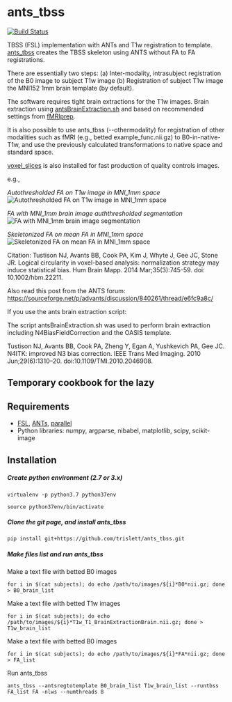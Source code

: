 # ants_tbss
[![Build Status](https://travis-ci.org/trislett/ants_tbss.svg?branch=master)](https://travis-ci.org/trislett/ants_tbss)

TBSS (FSL) implementation with ANTs and T1w registration to template. [ants_tbss](bin/ants_tbss) creates the TBSS skeleton using ANTS without FA to FA registrations.

There are essentially two steps: (a) Inter-modality, intrasubject registration of the B0 image to subject T1w image (b) Registration of subject T1w image the MNI152 1mm brain template (by default). 

The software requires tight brain extractions for the T1w images. Brain extraction using [antsBrainExtraction.sh](https://github.com/ANTsX/ANTs/blob/master/Scripts/antsBrainExtraction.sh) and based on recommended settings from [fMRIprep](https://fmriprep.readthedocs.io/en/latest/workflows.html#brain-extraction-brain-tissue-segmentation-and-spatial-normalization).

It is also possible to use ants_tbss (--othermodality) for registration of other modalities such as fMRI (e.g., betted example_func.nii.gz) to B0-in-native-T1w, and use the previously calculated transformations to native space and standard space.

[voxel_slices](bin/voxel_slices) is also installed for fast production of quality controls images.

e.g.,

_Autothresholded FA on T1w image in MNI_1mm space_
![Autothresholded FA on T1w image in MNI_1mm space](ants_tbss/static/FA_native.gif)


_FA with MNI_1mm brain image auththresholded segmentation_
![FA with MNI_1mm brain image segmentation](ants_tbss/static/FA_meanT1.gif)


_Skeletonized FA on mean FA in MNI_1mm space_
![Skeletonized FA on mean FA in MNI_1mm space](ants_tbss/static/skelFA_stdFA.gif)


Citation:
Tustison NJ, Avants BB, Cook PA, Kim J, Whyte J, Gee JC, Stone JR. Logical circularity in voxel-based analysis: normalization strategy may induce statistical bias. Hum Brain Mapp. 2014 Mar;35(3):745-59. doi: 10.1002/hbm.22211.

Also read this post from the ANTS forum: https://sourceforge.net/p/advants/discussion/840261/thread/e6fc9a8c/

If you use the ants brain extraction script:

The script antsBrainExtraction.sh was used to perform brain extraction including N4BiasFieldCorrection and the OASIS template.

Tustison NJ, Avants BB, Cook PA, Zheng Y, Egan A, Yushkevich PA, Gee JC. N4ITK: improved N3 bias correction. IEEE Trans Med Imaging. 2010 Jun;29(6):1310–20. doi:10.1109/TMI.2010.2046908. 

## Temporary cookbook for the lazy

## Requirements
* [FSL](https://fsl.fmrib.ox.ac.uk/fsl/fslwiki/), [ANTs](http://stnava.github.io/ANTs/), [parallel](https://www.gnu.org/software/parallel/)
* Python libraries: numpy, argparse, nibabel, matplotlib, scipy, scikit-image

## Installation

##### Create python environment (2.7 or 3.x)

```virtualenv -p python3.7 python37env```

```source python37env/bin/activate```

##### Clone the git page, and install ants_tbss

```pip install git+https://github.com/trislett/ants_tbss.git```

##### Make files list and run ants_tbss

Make a text file with betted B0 images

```for i in $(cat subjects); do echo /path/to/images/${i}*B0*nii.gz; done > B0_brain_list```

Make a text file with betted T1w images

```for i in $(cat subjects); do echo /path/to/images/${i}*T1w_T1_BrainExtractionBrain.nii.gz; done > T1w_brain_list```

Make a text file with betted B0 images

```for i in $(cat subjects); do echo /path/to/images/${i}*FA*nii.gz; done > FA_list```

Run ants_tbss

```ants_tbss --antsregtotemplate B0_brain_list T1w_brain_list --runtbss FA_list FA -nlws --numthreads 8```
